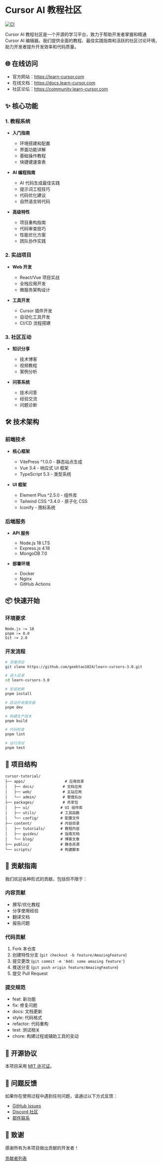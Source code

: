 # Cursor AI 教程社区

[![CI](https://github.com/geektao1024/learn-cursors-3.0/actions/workflows/ci.yml/badge.svg)](https://github.com/geektao1024/learn-cursors-3.0/actions/workflows/ci.yml)

Cursor AI 教程社区是一个开源的学习平台，致力于帮助开发者掌握和精通 Cursor AI 编辑器。我们提供全面的教程、最佳实践指南和活跃的社区讨论环境，助力开发者提升开发效率和代码质量。

## 🌐 在线访问

- 官方网站：<https://learn-cursor.com>
- 在线文档：<https://docs.learn-cursor.com>
- 社区论坛：<https://community.learn-cursor.com>

## ✨ 核心功能

### 1. 教程系统

- **入门指南**

  - 环境搭建和配置
  - 界面功能详解
  - 基础操作教程
  - 快捷键速查表

- **AI 编程指南**

  - AI 代码生成最佳实践
  - 提示词工程技巧
  - 代码优化建议
  - 自然语言转代码

- **高级特性**
  - 项目重构指南
  - 代码审查技巧
  - 性能优化方案
  - 团队协作实践

### 2. 实战项目

- **Web 开发**

  - React/Vue 项目实战
  - 全栈应用开发
  - 微服务架构设计

- **工具开发**
  - Cursor 插件开发
  - 自动化工具开发
  - CI/CD 流程搭建

### 3. 社区互动

- **知识分享**

  - 技术博客
  - 视频教程
  - 案例分析

- **问答系统**
  - 技术问答
  - 经验交流
  - 问题诊断

## 🛠 技术架构

### 前端技术

- **核心框架**

  - VitePress ^1.0.0 - 静态站点生成
  - Vue 3.4 - 响应式 UI 框架
  - TypeScript 5.3 - 类型系统

- **UI 框架**
  - Element Plus ^2.5.0 - 组件库
  - Tailwind CSS ^3.4.0 - 原子化 CSS
  - Iconify - 图标系统

### 后端服务

- **API 服务**

  - Node.js 18 LTS
  - Express.js 4.18
  - MongoDB 7.0

- **部署环境**
  - Docker
  - Nginx
  - GitHub Actions

## 📦 快速开始

### 环境要求

```bash
Node.js >= 18
pnpm >= 8.0
Git >= 2.0
```

### 开发流程

```bash
# 克隆项目
git clone https://github.com/geektao1024/learn-cursors-3.0.git

# 进入目录
cd learn-cursors-3.0

# 安装依赖
pnpm install

# 启动开发服务器
pnpm dev

# 构建生产版本
pnpm build

# 代码检查
pnpm lint

# 运行测试
pnpm test
```

## 📁 项目结构

```
cursor-tutorial/
├── apps/                  # 应用目录
│   ├── docs/             # 文档应用
│   ├── web/              # 主站应用
│   └── admin/            # 管理后台
├── packages/             # 共享包
│   ├── ui/              # UI 组件库
│   ├── utils/           # 工具函数
│   └── config/          # 配置文件
├── content/             # 内容目录
│   ├── tutorials/       # 教程内容
│   ├── guides/          # 指南文档
│   └── blog/            # 博客文章
├── public/              # 静态资源
└── scripts/             # 构建脚本
```

## 🤝 贡献指南

我们欢迎各种形式的贡献，包括但不限于：

### 内容贡献

- 撰写/优化教程
- 分享使用经验
- 翻译文档
- 报告问题

### 代码贡献

1. Fork 本仓库
2. 创建特性分支 (`git checkout -b feature/AmazingFeature`)
3. 提交更改 (`git commit -m 'Add: some amazing feature'`)
4. 推送分支 (`git push origin feature/AmazingFeature`)
5. 提交 Pull Request

### 提交规范

- feat: 新功能
- fix: 修复问题
- docs: 文档更新
- style: 代码格式
- refactor: 代码重构
- test: 测试相关
- chore: 构建过程或辅助工具的变动

## 📄 开源协议

本项目采用 [MIT 许可证](LICENSE)。

## 🤖 问题反馈

如果你在使用过程中遇到任何问题，请通过以下方式反馈：

- [GitHub Issues](https://github.com/geektao1024/learn-cursors-3.0/issues)
- [Discord 社区](https://discord.gg/cursor-tutorial)
- [邮件联系](mailto:support@learn-cursor.com)

## 🌟 致谢

感谢所有为本项目做出贡献的开发者！

[贡献者列表](https://github.com/geektao1024/learn-cursors-3.0/graphs/contributors)
